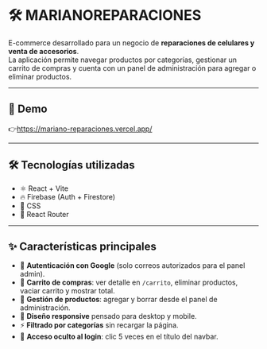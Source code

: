 # 🛠️ MARIANOREPARACIONES

E-commerce desarrollado para un negocio de **reparaciones de celulares y venta de accesorios**.  
La aplicación permite navegar productos por categorías, gestionar un carrito de compras y cuenta con un panel de administración para agregar o eliminar productos.

---

## 📸 Demo

👉https://mariano-reparaciones.vercel.app/

---

## 🛠️ Tecnologías utilizadas

- ⚛️ React + Vite  
- 🔥 Firebase (Auth + Firestore)  
- 🎨 CSS
- 🧭 React Router  

---

## ✨ Características principales

- 🔐 **Autenticación con Google** (solo correos autorizados para el panel admin).  
- 🛒 **Carrito de compras**: ver detalle en `/carrito`, eliminar productos, vaciar carrito y mostrar total.  
- 📂 **Gestión de productos**: agregar y borrar desde el panel de administración.  
- 📱 **Diseño responsive** pensado para desktop y mobile.  
- ⚡ **Filtrado por categorías** sin recargar la página.  
- 🧭 **Acceso oculto al login**: clic 5 veces en el título del navbar.

